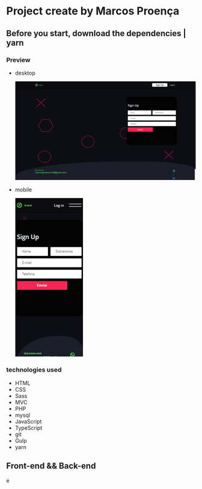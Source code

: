 # Project create by Marcos Proença

## Before you start, download the dependencies | **yarn**

### Preview

-   desktop

    ![desktop](./views/public/assets/img/layout-desktop.png)
-   mobile

    ![mobile](./views/public/assets/img/layout-mobile.png)

### **technologies used**

-   HTML
-   CSS
-   Sass
-   MVC
-   PHP
-   mysql
-   JavaScript
-   TypeScript
-   git
-   Gulp
-   yarn

## **Front-end** && **Back-end**

e